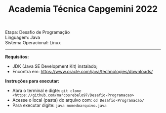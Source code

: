 <h1 align="center"> Academia Técnica Capgemini 2022 </h1> <br />

Etapa: Desafio de Programação <br />
Linguagem: Java <br />
Sistema Operacional: Linux <br />

*****************************
**Requisitos:** 
  - JDK (Java SE Development Kit) instalado;
  - Encontra em: https://www.oracle.com/java/technologies/downloads/

**Instruções para executar:**
  - Abra o terminal e digte: `git clone <https://github.com/marcosrebelo97/Desafio-Programacao>`
  - Acesse o local (pasta) do arquivo com: `cd Desafio-Programacao/`
  - Para executar digite: `java nomedoarquivo.java`
